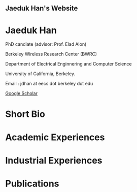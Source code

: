 ## Jaeduk Han's Website

# Jaeduk Han

PhD candiate (advisor: Prof. Elad Alon)

Berkeley Wireless Research Center (BWRC)

Department of Electrical Enginnering and Computer Science

University of California, Berkeley.

Email : jdhan at eecs dot berkeley dot edu

[Google Scholar](https://scholar.google.com/citations?user=l3DrF84AAAAJ&hl=en)


# Short Bio


# Academic Experiences


# Industrial Experiences


# Publications

